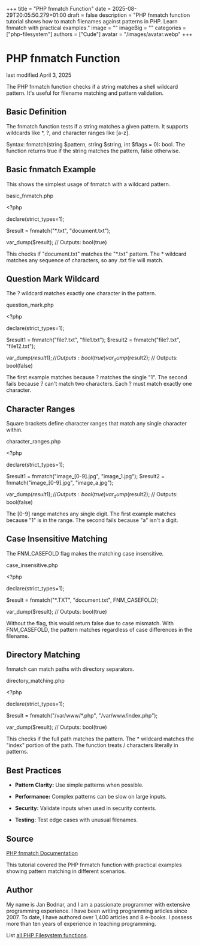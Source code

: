 +++
title = "PHP fnmatch Function"
date = 2025-08-29T20:05:50.279+01:00
draft = false
description = "PHP fnmatch function tutorial shows how to match filenames against patterns in PHP. Learn fnmatch with practical examples."
image = ""
imageBig = ""
categories = ["php-filesystem"]
authors = ["Cude"]
avatar = "/images/avatar.webp"
+++

# PHP fnmatch Function

last modified April 3, 2025

The PHP fnmatch function checks if a string matches a shell wildcard
pattern. It's useful for filename matching and pattern validation.

## Basic Definition

The fnmatch function tests if a string matches a given pattern. It
supports wildcards like *, ?, and character ranges like [a-z].

Syntax: fnmatch(string $pattern, string $string, int $flags = 0): bool.
The function returns true if the string matches the pattern, false otherwise.

## Basic fnmatch Example

This shows the simplest usage of fnmatch with a wildcard pattern.

basic_fnmatch.php
  

&lt;?php

declare(strict_types=1);

$result = fnmatch("*.txt", "document.txt");

var_dump($result); // Outputs: bool(true)

This checks if "document.txt" matches the "*.txt" pattern. The * wildcard
matches any sequence of characters, so any .txt file will match.

## Question Mark Wildcard

The ? wildcard matches exactly one character in the pattern.

question_mark.php
  

&lt;?php

declare(strict_types=1);

$result1 = fnmatch("file?.txt", "file1.txt");
$result2 = fnmatch("file?.txt", "file12.txt");

var_dump($result1); // Outputs: bool(true)
var_dump($result2); // Outputs: bool(false)

The first example matches because ? matches the single "1". The second fails
because ? can't match two characters. Each ? must match exactly one character.

## Character Ranges

Square brackets define character ranges that match any single character within.

character_ranges.php
  

&lt;?php

declare(strict_types=1);

$result1 = fnmatch("image_[0-9].jpg", "image_1.jpg");
$result2 = fnmatch("image_[0-9].jpg", "image_a.jpg");

var_dump($result1); // Outputs: bool(true)
var_dump($result2); // Outputs: bool(false)

The [0-9] range matches any single digit. The first example matches because "1"
is in the range. The second fails because "a" isn't a digit.

## Case Insensitive Matching

The FNM_CASEFOLD flag makes the matching case insensitive.

case_insensitive.php
  

&lt;?php

declare(strict_types=1);

$result = fnmatch("*.TXT", "document.txt", FNM_CASEFOLD);

var_dump($result); // Outputs: bool(true)

Without the flag, this would return false due to case mismatch. With FNM_CASEFOLD,
the pattern matches regardless of case differences in the filename.

## Directory Matching

fnmatch can match paths with directory separators.

directory_matching.php
  

&lt;?php

declare(strict_types=1);

$result = fnmatch("/var/www/*.php", "/var/www/index.php");

var_dump($result); // Outputs: bool(true)

This checks if the full path matches the pattern. The * wildcard matches the
"index" portion of the path. The function treats / characters literally in
patterns.

## Best Practices

- **Pattern Clarity:** Use simple patterns when possible.

- **Performance:** Complex patterns can be slow on large inputs.

- **Security:** Validate inputs when used in security contexts.

- **Testing:** Test edge cases with unusual filenames.

## Source

[PHP fnmatch Documentation](https://www.php.net/manual/en/function.fnmatch.php)

This tutorial covered the PHP fnmatch function with practical
examples showing pattern matching in different scenarios.

## Author

My name is Jan Bodnar, and I am a passionate programmer with extensive
programming experience. I have been writing programming articles since 2007.
To date, I have authored over 1,400 articles and 8 e-books. I possess more
than ten years of experience in teaching programming.

List [all PHP Filesystem functions](/php/#php-fs).